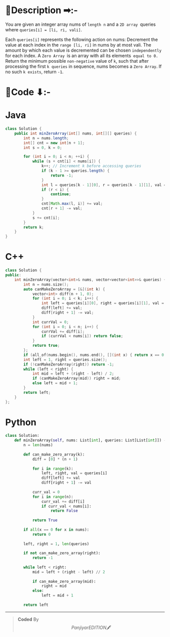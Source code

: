 # 📍Description ➡:-
<!-- Describe your first thoughts on how to solve this problem. -->
You are given an integer array nums of `length n` and a `2D array `queries where `queries[i] = [li, ri, vali]`.

Each `queries[i]` represents the following action on nums:
Decrement the value at each index in the `range [li, ri]` in nums by at most vali.
The amount by which each value is decremented can be chosen `independently` for each index.
A `Zero Array `is an array with all its elements` equal to 0.`
Return the minimum possible `non-negative` value of `k`, such that after processing the first `k queries` in sequence, nums becomes a `Zero Array`. If no such `k exists`, return `-1`.

# 📝Code ⬇:-


# Java
```java []
class Solution {
    public int minZeroArray(int[] nums, int[][] queries) {
        int n = nums.length;
        int[] cnt = new int[n + 1];
        int s = 0, k = 0;

        for (int i = 0; i < n; ++i) {
            while (s + cnt[i] < nums[i]) {
                k++; // Increment k before accessing queries
                if (k - 1 >= queries.length) {
                    return -1;
                }
                int l = queries[k - 1][0], r = queries[k - 1][1], val = queries[k - 1][2];
                if (r < i) {
                    continue;
                }
                cnt[Math.max(l, i)] += val;
                cnt[r + 1] -= val;
            }
            s += cnt[i];
        }
        return k;
    }
}

```

# C++
``` cpp []
class Solution {
public:
    int minZeroArray(vector<int>& nums, vector<vector<int>>& queries) {
        int n = nums.size();
        auto canMakeZeroArray = [&](int k) {
            vector<int> diff(n + 1, 0);
            for (int i = 0; i < k; i++) {
                int left = queries[i][0], right = queries[i][1], val = queries[i][2];
                diff[left] += val;
                diff[right + 1] -= val;
            }
            int currVal = 0;
            for (int i = 0; i < n; i++) {
                currVal += diff[i];
                if (currVal < nums[i]) return false;
            }
            return true;
        };
        if (all_of(nums.begin(), nums.end(), [](int x) { return x == 0; })) return 0;
        int left = 1, right = queries.size();
        if (!canMakeZeroArray(right)) return -1;
        while (left < right) {
            int mid = left + (right - left) / 2;
            if (canMakeZeroArray(mid)) right = mid;
            else left = mid + 1;
        }
        return left;
    }
};
```

# Python
``` python []
class Solution:
    def minZeroArray(self, nums: List[int], queries: List[List[int]]) -> int:
        n = len(nums)
        
        def can_make_zero_array(k):
            diff = [0] * (n + 1)
            
            for i in range(k):
                left, right, val = queries[i]
                diff[left] += val
                diff[right + 1] -= val
            
            curr_val = 0
            for i in range(n):
                curr_val += diff[i]
                if curr_val < nums[i]:
                    return False
            
            return True
        
        if all(x == 0 for x in nums):
            return 0
        
        left, right = 1, len(queries)
        
        if not can_make_zero_array(right):
            return -1
        
        while left < right:
            mid = left + (right - left) // 2
            
            if can_make_zero_array(mid):
                right = mid
            else:
                left = mid + 1
        
        return left
```

---

>    **Coded** By $$Panjiyar EDITION 🖋  $$

               
